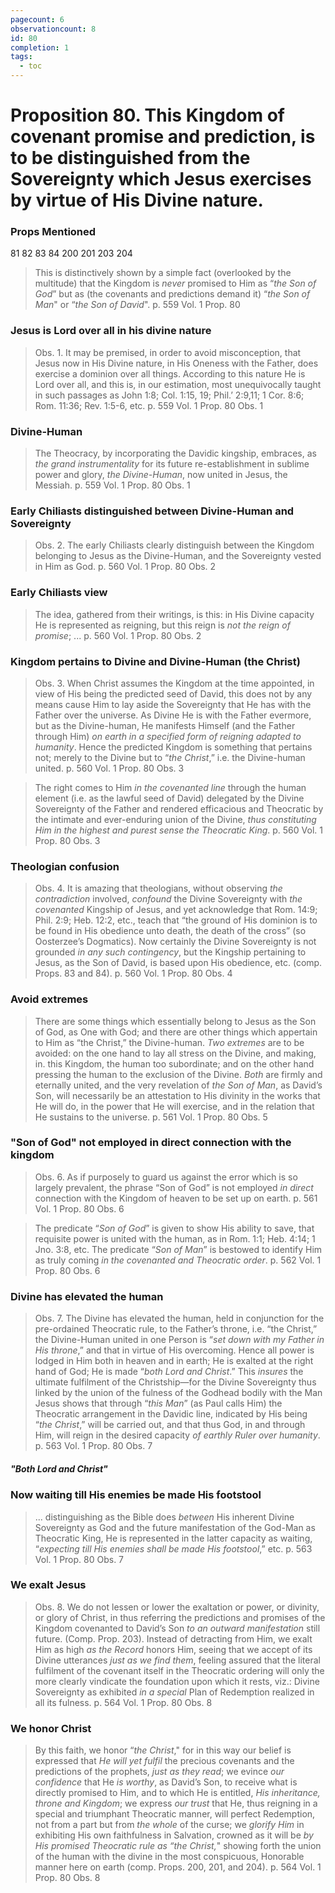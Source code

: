 ```yaml
---
pagecount: 6
observationcount: 8
id: 80
completion: 1
tags:
  - toc
---
```

# Proposition 80. This Kingdom of covenant promise and prediction, is to be distinguished from the Sovereignty which Jesus exercises by virtue of His Divine nature.

### Props Mentioned
81 82 83 84 200 201 203 204

>This is distinctively shown by a simple fact (overlooked by the multitude) that the Kingdom is *never* promised to Him as “*the Son of God*” but as (the covenants and predictions demand it) “*the Son of Man*" or “*the Son of David*".
>p. 559 Vol. 1 Prop. 80
### Jesus is Lord over all in his divine nature
>Obs. 1. It may be premised, in order to avoid misconception, that Jesus now in His Divine nature, in His Oneness with the Father, does exercise a dominion over all things. According to this nature He is Lord over all, and this is, in our estimation, most unequivocally taught in such passages as John 1:8; Col. 1:15, 19; Phil.’ 2:9,11; 1 Cor. 8:6; Rom. 11:36; Rev. 1:5-6, etc.
>p. 559 Vol. 1 Prop. 80 Obs. 1
### Divine-Human
>The Theocracy, by incorporating the Davidic kingship, embraces, as *the grand instrumentality* for its future re-establishment in sublime power and glory, *the Divine-Human*, now united in Jesus, the Messiah.
>p. 559 Vol. 1 Prop. 80 Obs. 1
### Early Chiliasts distinguished between Divine-Human and Sovereignty
>Obs. 2. The early Chiliasts clearly distinguish between the Kingdom belonging to Jesus as the Divine-Human, and the Sovereignty vested in Him as God.
>p. 560 Vol. 1 Prop. 80 Obs. 2
### Early Chiliasts view
>The idea, gathered from their writings, is this: in His Divine capacity He is represented as reigning, but this reign is *not the reign of promise*; ...
>p. 560 Vol. 1 Prop. 80 Obs. 2
### Kingdom pertains to Divine and Divine-Human (the Christ)
>Obs. 3. When Christ assumes the Kingdom at the time appointed, in view of His being the predicted seed of David, this does not by any means cause Him to lay aside the Sovereignty that He has with the Father over the universe. As Divine He is with the Father evermore, but as the Divine-human, He manifests Himself (and the Father through Him) *on earth in a specified form of reigning adapted to humanity*. Hence the predicted Kingdom is something that pertains not; merely to the Divine but to “*the Christ*,” i.e. the Divine-human united.
>p. 560 Vol. 1 Prop. 80 Obs. 3

>The right comes to Him *in the covenanted line* through the human element (i.e. as the lawful seed of David) delegated by the Divine Sovereignty of the Father and rendered efficacious and Theocratic by the intimate and ever-enduring union of the Divine, *thus constituting Him in the highest and purest sense the Theocratic King*.
>p. 560 Vol. 1 Prop. 80 Obs. 3
### Theologian confusion
>Obs. 4. It is amazing that theologians, without observing *the contradiction* involved, *confound* the Divine Sovereignty with *the covenanted* Kingship of Jesus, and yet acknowledge that Rom. 14:9; Phil. 2:9; Heb. 12:2, etc., teach that “the ground of His dominion is to be found in His obedience unto death, the death of the cross” (so Oosterzee’s Dogmatics). Now certainly the Divine Sovereignty is not grounded *in any such contingency*, but the Kingship pertaining to Jesus, as the Son of David, is based upon His obedience, etc. (comp. Props. 83 and 84).
>p. 560 Vol. 1 Prop. 80 Obs. 4
### Avoid extremes
>There are some things which essentially belong to Jesus as the Son of God, as One with God; and there are other things which appertain to Him as “the Christ,”  the Divine-human. *Two extremes* are to be avoided: on the one hand to lay all stress on the Divine, and making, in. this Kingdom, the human too subordinate; and on the other hand pressing the human to the exclusion of the Divine. *Both* are firmly and eternally united, and the very revelation of *the Son of Man*, as David’s Son, will necessarily be an attestation to His divinity in the works that He will do, in the power that He will exercise, and in the relation that He sustains to the universe.
>p. 561 Vol. 1 Prop. 80 Obs. 5

### "Son of God" not employed in direct connection with the kingdom
>Obs. 6. As if purposely to guard us against the error which is so largely prevalent, the phrase “Son of God” is not employed *in direct* connection with the Kingdom of heaven to be set up on earth.
>p. 561 Vol. 1 Prop. 80 Obs. 6

>The predicate “*Son of God*” is given to show His ability to save, that requisite power is united with the human, as in Rom. 1:1; Heb. 4:14; 1 Jno. 3:8, etc. The predicate “*Son of Man*” is bestowed to identify Him as truly coming *in the covenanted and Theocratic order*.
>p. 562 Vol. 1 Prop. 80 Obs. 6
### Divine has elevated the human
>Obs. 7. The Divine has elevated the human, held in conjunction for the pre-ordained Theocratic rule, to the Father’s throne, i.e. “the Christ,” the Divine-Human united in one Person is “*set down with my Father in His throne*,” and that in virtue of His overcoming. Hence all power is lodged in Him both in heaven and in earth; He is exalted at the right hand of God; He is made “*both Lord and Christ*.” This *insures* the ultimate fulfilment of the Christship—for the Divine Sovereignty thus linked by the union of the fulness of the Godhead bodily with the Man Jesus shows that through “*this Man*” (as Paul calls Him) the Theocratic arrangement in the Davidic line, indicated by His being “*the Christ*,” will be carried out, and that thus God, in and through Him, will reign in the desired capacity *of earthly Ruler over humanity*.
>p. 563 Vol. 1 Prop. 80 Obs. 7
##### "Both Lord and Christ"
### Now waiting till His enemies be made His footstool
>... distinguishing as the Bible does *between* His inherent Divine Sovereignty as God and the future manifestation of the God-Man as Theocratic King, He is represented in the latter capacity as waiting, “*expecting till His enemies shall be made His footstool*,” etc.
>p. 563 Vol. 1 Prop. 80 Obs. 7
### We exalt Jesus
>Obs. 8. We do not lessen or lower the exaltation or power, or divinity, or glory of Christ, in thus referring the predictions and promises of the Kingdom covenanted to David’s Son *to an outward manifestation* still future. (Comp. Prop. 203). Instead of detracting from Him, we exalt Him as high *as the Record* honors Him, seeing that we accept of its Divine utterances *just as we find them*, feeling assured that the literal fulfilment of the covenant itself in the Theocratic ordering will only the more clearly vindicate the foundation upon which it rests, viz.: Divine Sovereignty as exhibited *in a special* Plan of Redemption realized in all its fulness.
>p. 564 Vol. 1 Prop. 80 Obs. 8
### We honor Christ
>By this faith, we honor “*the Christ*," for in this way our belief is expressed that *He will yet fulfil* the precious covenants and the predictions of the prophets, *just as they read*; we evince *our confidence* that He *is worthy*, as David’s Son, to receive what is directly promised to Him, and to which He is entitled, *His inheritance, throne and Kingdom*; we express *our trust* that He, thus reigning in a special and triumphant Theocratic manner, will perfect Redemption, not from a part but from *the whole* of the curse; we *glorify Him* in exhibiting His own faithfulness in Salvation, crowned as it will be *by His promised Theocratic rule as “the Christ,*" showing forth the union of the human with the divine in the most conspicuous, Honorable manner here on earth (comp. Props. 200, 201, and 204).
>p. 564 Vol. 1 Prop. 80 Obs. 8
